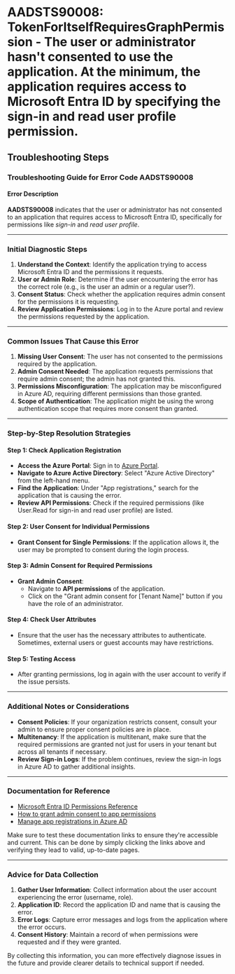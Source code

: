 
# AADSTS90008: TokenForItselfRequiresGraphPermission - The user or administrator hasn't consented to use the application. At the minimum, the application requires access to Microsoft Entra ID by specifying the sign-in and read user profile permission.


## Troubleshooting Steps
### Troubleshooting Guide for Error Code AADSTS90008

#### Error Description
**AADSTS90008** indicates that the user or administrator has not consented to an application that requires access to Microsoft Entra ID, specifically for permissions like *sign-in* and *read user profile*.

---

### Initial Diagnostic Steps
1. **Understand the Context**: Identify the application trying to access Microsoft Entra ID and the permissions it requests.
2. **User or Admin Role**: Determine if the user encountering the error has the correct role (e.g., is the user an admin or a regular user?).
3. **Consent Status**: Check whether the application requires admin consent for the permissions it is requesting.
4. **Review Application Permissions**: Log in to the Azure portal and review the permissions requested by the application.

---

### Common Issues That Cause this Error
1. **Missing User Consent**: The user has not consented to the permissions required by the application.
2. **Admin Consent Needed**: The application requests permissions that require admin consent; the admin has not granted this.
3. **Permissions Misconfiguration**: The application may be misconfigured in Azure AD, requiring different permissions than those granted.
4. **Scope of Authentication**: The application might be using the wrong authentication scope that requires more consent than granted.

---

### Step-by-Step Resolution Strategies

#### Step 1: Check Application Registration
- **Access the Azure Portal**: Sign in to [Azure Portal](https://portal.azure.com).
- **Navigate to Azure Active Directory**: Select "Azure Active Directory" from the left-hand menu.
- **Find the Application**: Under "App registrations," search for the application that is causing the error.
- **Review API Permissions**: Check if the required permissions (like User.Read for sign-in and read user profile) are listed.

#### Step 2: User Consent for Individual Permissions
- **Grant Consent for Single Permissions**: If the application allows it, the user may be prompted to consent during the login process.
  
#### Step 3: Admin Consent for Required Permissions
- **Grant Admin Consent**:
  - Navigate to **API permissions** of the application.
  - Click on the "Grant admin consent for [Tenant Name]" button if you have the role of an administrator.

#### Step 4: Check User Attributes
- Ensure that the user has the necessary attributes to authenticate. Sometimes, external users or guest accounts may have restrictions.

#### Step 5: Testing Access
- After granting permissions, log in again with the user account to verify if the issue persists.

---

### Additional Notes or Considerations
- **Consent Policies**: If your organization restricts consent, consult your admin to ensure proper consent policies are in place.
- **Multitenancy**: If the application is multitenant, make sure that the required permissions are granted not just for users in your tenant but across all tenants if necessary.
- **Review Sign-in Logs**: If the problem continues, review the sign-in logs in Azure AD to gather additional insights.

---

### Documentation for Reference
- [Microsoft Entra ID Permissions Reference](https://learn.microsoft.com/en-us/graph/permissions-reference)
- [How to grant admin consent to app permissions](https://learn.microsoft.com/en-us/azure/active-directory/develop/v2-admin-consent)
- [Manage app registrations in Azure AD](https://learn.microsoft.com/en-us/azure/active-directory/develop/quickstart-register-app)

Make sure to test these documentation links to ensure they're accessible and current. This can be done by simply clicking the links above and verifying they lead to valid, up-to-date pages.

---

### Advice for Data Collection
1. **Gather User Information**: Collect information about the user account experiencing the error (username, role).
2. **Application ID**: Record the application ID and name that is causing the error.
3. **Error Logs**: Capture error messages and logs from the application where the error occurs.
4. **Consent History**: Maintain a record of when permissions were requested and if they were granted.

By collecting this information, you can more effectively diagnose issues in the future and provide clearer details to technical support if needed.